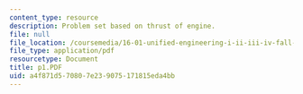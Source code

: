 ```yaml
---
content_type: resource
description: Problem set based on thrust of engine.
file: null
file_location: /coursemedia/16-01-unified-engineering-i-ii-iii-iv-fall-2005-spring-2006/a4f871d570807e239075171815eda4bb_p1.PDF
file_type: application/pdf
resourcetype: Document
title: p1.PDF
uid: a4f871d5-7080-7e23-9075-171815eda4bb
---
```

